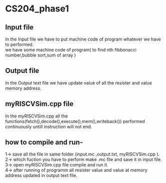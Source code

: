 # CS204_phase1
## Input file
In the Input file we have to put machine code of program whatever we have to performed.    
we have some machine code of program( to  find nth fibbonacci number,bubble sort,sum of array )  

## Output file
In the Output text file we have update value of all the resister and value  memory address.  

## myRISCVSim.cpp file
In the myRISCVSim.cpp all the functions(fetch(),decode(),execute(),mem(),writeback()) performed continuously untill instruction will not end.

## how to compile and run-

1-> save all the file in same folder (input.mc ,output.txt, myRISCVSim.cpp ).    
2-> which fuction you have to perform make .mc file and save it in input file.  
3-> open myRISCVSim.cpp file compile and run it.  
4-> after running of programm all resister value and value at memory address updated in output text file.  